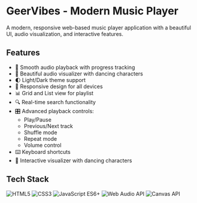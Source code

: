 # GeerVibes - Modern Music Player

A modern, responsive web-based music player application with a beautiful UI, audio visualization, and interactive features.


## Features

- 🎵 Smooth audio playback with progress tracking
- 🎨 Beautiful audio visualizer with dancing characters
- 🌓 Light/Dark theme support
- 📱 Responsive design for all devices
- 📊 Grid and List view for playlist
- 🔍 Real-time search functionality
- 🎛️ Advanced playback controls:
  - Play/Pause
  - Previous/Next track
  - Shuffle mode
  - Repeat mode
  - Volume control
- ⌨️ Keyboard shortcuts
- 🎼 Interactive visualizer with dancing characters

## Tech Stack

![HTML5](https://img.shields.io/badge/-HTML5-E34F26?logo=html5&logoColor=white)
![CSS3](https://img.shields.io/badge/-CSS3-1572B6?logo=css3&logoColor=white)
![JavaScript ES6+](https://img.shields.io/badge/-JavaScript%20(ES6%2B)-F7DF1E?logo=javascript&logoColor=black)
![Web Audio API](https://img.shields.io/badge/-Web%20Audio%20API-FF6F00?logo=google-chrome&logoColor=white)
![Canvas API](https://img.shields.io/badge/-Canvas%20API-2C3E50?logo=html5&logoColor=white)

